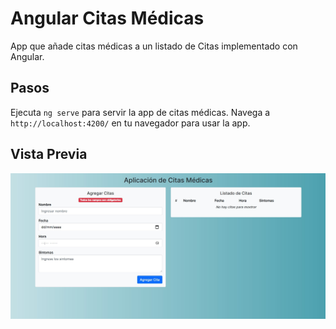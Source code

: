 # Angular Citas Médicas

App que añade citas médicas a un listado de Citas implementado con Angular.

## Pasos

Ejecuta `ng serve` para servir la app de citas médicas. Navega a `http://localhost:4200/` en tu navegador para usar la app. 

## Vista Previa

![Preview Angular Citas Médicas](src/assets/img/preview-angular-citas-medicas.jpg)
